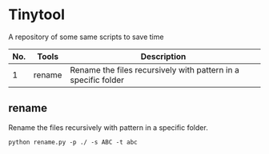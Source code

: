 # Tinytool
A repository of some same scripts to save time

| No. | Tools | Description |
| --- | ------| ----------- |
| 1   | rename | Rename the files recursively with pattern in a specific folder |


## rename
Rename the files recursively with pattern in a specific folder.
```shell
python rename.py -p ./ -s ABC -t abc
```
